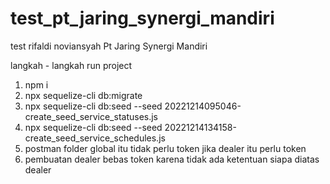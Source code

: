 # test_pt_jaring_synergi_mandiri
test rifaldi noviansyah Pt Jaring Synergi Mandiri

langkah - langkah run project
1. npm i
2. npx sequelize-cli db:migrate
3. npx sequelize-cli db:seed --seed 20221214095046-create_seed_service_statuses.js
4. npx sequelize-cli db:seed --seed 20221214134158-create_seed_service_schedules.js
5. postman folder global itu tidak perlu token jika dealer itu perlu token
6. pembuatan dealer bebas token karena tidak ada ketentuan siapa diatas dealer
